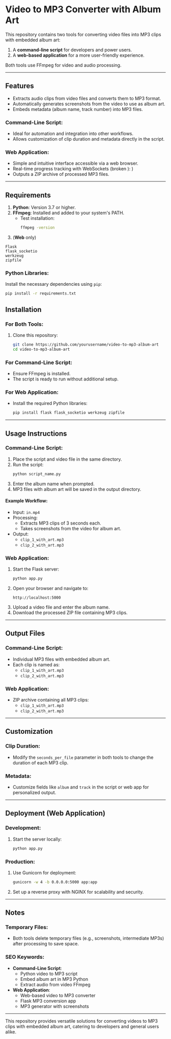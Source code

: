 # Video to MP3 Converter with Album Art

This repository contains two tools for converting video files into MP3 clips with embedded album art:
1. A **command-line script** for developers and power users.
2. A **web-based application** for a more user-friendly experience.

Both tools use FFmpeg for video and audio processing.

---

## Features

- Extracts audio clips from video files and converts them to MP3 format.
- Automatically generates screenshots from the video to use as album art.
- Embeds metadata (album name, track number) into MP3 files.

### Command-Line Script:
- Ideal for automation and integration into other workflows.
- Allows customization of clip duration and metadata directly in the script.

### Web Application:
- Simple and intuitive interface accessible via a web browser.
- Real-time progress tracking with WebSockets (broken ): )
- Outputs a ZIP archive of processed MP3 files.

---

## Requirements

1. **Python**: Version 3.7 or higher.
2. **FFmpeg**: Installed and added to your system's PATH.
   - Test installation:
     ```bash
     ffmpeg -version
     ```
3. (**Web** only)
```
Flask
flask_socketio
werkzeug
zipfile
```

### Python Libraries:
Install the necessary dependencies using `pip`:
```bash
pip install -r requirements.txt
```


## Installation

### For Both Tools:
1. Clone this repository:
   ```bash
   git clone https://github.com/yourusername/video-to-mp3-album-art
   cd video-to-mp3-album-art
   ```

### For Command-Line Script:
- Ensure FFmpeg is installed.
- The script is ready to run without additional setup.

### For Web Application:
- Install the required Python libraries:
  ```bash
  pip install flask flask_socketio werkzeug zipfile
  ```

---

## Usage Instructions

### Command-Line Script:
1. Place the script and video file in the same directory.
2. Run the script:
   ```bash
   python script_name.py
   ```
3. Enter the album name when prompted.
4. MP3 files with album art will be saved in the output directory.

#### Example Workflow:
- Input: `in.mp4`
- Processing:
  - Extracts MP3 clips of 3 seconds each.
  - Takes screenshots from the video for album art.
- Output:
  - `clip_1_with_art.mp3`
  - `clip_2_with_art.mp3`

### Web Application:
1. Start the Flask server:
   ```bash
   python app.py
   ```
2. Open your browser and navigate to:
   ```
   http://localhost:5000
   ```
3. Upload a video file and enter the album name.
4. Download the processed ZIP file containing MP3 clips.

---

## Output Files

### Command-Line Script:
- Individual MP3 files with embedded album art.
- Each clip is named as:
  - `clip_1_with_art.mp3`
  - `clip_2_with_art.mp3`

### Web Application:
- ZIP archive containing all MP3 clips:
  - `clip_1_with_art.mp3`
  - `clip_2_with_art.mp3`

---

## Customization

### Clip Duration:
- Modify the `seconds_per_file` parameter in both tools to change the duration of each MP3 clip.

### Metadata:
- Customize fields like `album` and `track` in the script or web app for personalized output.

---

## Deployment (Web Application)

### Development:
1. Start the server locally:
   ```bash
   python app.py
   ```

### Production:
1. Use Gunicorn for deployment:
   ```bash
   gunicorn -w 4 -b 0.0.0.0:5000 app:app
   ```
2. Set up a reverse proxy with NGINX for scalability and security.

---

## Notes

### Temporary Files:
- Both tools delete temporary files (e.g., screenshots, intermediate MP3s) after processing to save space.

### SEO Keywords:
- **Command-Line Script**:
  - Python video to MP3 script
  - Embed album art in MP3 Python
  - Extract audio from video FFmpeg
- **Web Application**:
  - Web-based video to MP3 converter
  - Flask MP3 conversion app
  - MP3 generator with screenshots

---

This repository provides versatile solutions for converting videos to MP3 clips with embedded album art, catering to developers and general users alike.
